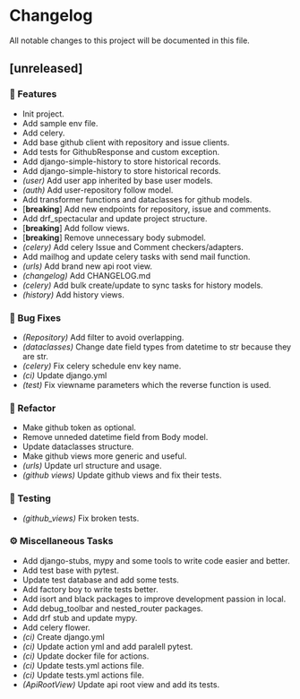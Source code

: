 # Changelog

All notable changes to this project will be documented in this file.

## [unreleased]

### 🚀 Features

- Init project.
- Add sample env file.
- Add celery.
- Add base github client with repository and issue clients.
- Add tests for GithubResponse and custom exception.
- Add django-simple-history to store historical records.
- Add django-simple-history to store historical records.
- *(user)* Add user app inherited by base user models.
- *(auth)* Add user-repository follow model.
- Add transformer functions and dataclasses for github models.
- [**breaking**] Add new endpoints for repository, issue and comments.
- Add drf_spectacular and update project structure.
- [**breaking**] Add follow views.
- [**breaking**] Remove unnecessary body submodel.
- *(celery)* Add celery Issue and Comment checkers/adapters.
- Add mailhog and update celery tasks with send mail function.
- *(urls)* Add brand new api root view.
- *(changelog)* Add CHANGELOG.md
- *(celery)* Add bulk create/update to sync tasks for history models.
- *(history)* Add history views.

### 🐛 Bug Fixes

- *(Repository)* Add filter to avoid overlapping.
- *(dataclasses)* Change date field types from datetime to str because they are str.
- *(celery)* Fix celery schedule env key name.
- *(ci)* Update django.yml
- *(test)* Fix viewname parameters which the reverse function is used.

### 🚜 Refactor

- Make github token as optional.
- Remove unneded datetime field from Body model.
- Update dataclasses structure.
- Make github views more generic and useful.
- *(urls)* Update url structure and usage.
- *(github views)* Update github views and fix their tests.

### 🧪 Testing

- *(github_views)* Fix broken tests.

### ⚙️ Miscellaneous Tasks

- Add django-stubs, mypy and some tools to write code easier and better.
- Add test base with pytest.
- Update test database and add some tests.
- Add factory boy to write tests better.
- Add isort and black packages to improve development passion in local.
- Add debug_toolbar and nested_router packages.
- Add drf stub and update mypy.
- Add celery flower.
- *(ci)* Create django.yml
- *(ci)* Update action yml and add paralell pytest.
- *(ci)* Update docker file for actions.
- *(ci)* Update tests.yml actions file.
- *(ci)* Update tests.yml actions file.
- *(ApiRootView)* Update api root view and add its tests.

<!-- generated by git-cliff -->
